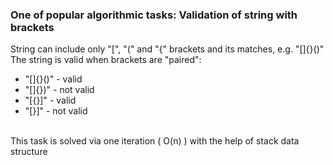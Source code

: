 ### One of popular algorithmic tasks: Validation of string with brackets

String can include only "[", "(" and "{" brackets and its matches, e.g. "[]{}()"<br/>
The string is valid when brackets are "paired":

- "[]{}()" - valid
- "[]{})" - not valid
- "[{}]" - valid
- "[}]" - not valid

 <br/>
 This task is solved via one iteration ( O(n) ) with the help of stack data structure
